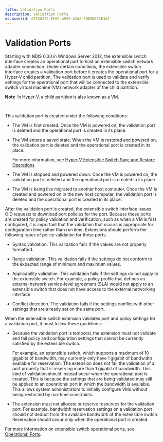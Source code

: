 ```yaml
---
title: Validation Ports
description: Validation Ports
ms.assetid: 67556275-EF02-4996-A3A2-E9D5D6FCD1AF
---
```


# Validation Ports


Starting with NDIS 6.30 in Windows Server 2012, the extensible switch interface creates an operational port to host an extensible switch network adapter connection. Under certain conditions, the extensible switch interface creates a validation port before it creates the operational port for a Hyper-V child partition. The validation port is used to validate and verify settings for the operational port that will be connected to the extensible switch virtual machine (VM) network adapter of the child partition.

**Note**  In Hyper-V, a child partition is also known as a VM.

 

This validation port is created under the following conditions:

-   The VM is first created. Once the VM is powered on, the validation port is deleted and the operational port is created in its place.

-   The VM enters a saved state. When the VM is restored and powered on, the validation port is deleted and the operational port is created in its place.

    For more information, see [Hyper-V Extensible Switch Save and Restore Operations](hyper-v-extensible-switch-save-and-restore-operations.md).

-   The VM is stopped and powered down. Once the VM is powered on, the validation port is deleted and the operational port is created in its place.

-   The VM is being live migrated to another host computer. Once the VM is created and powered on in the new host computer, the validation port is deleted and the operational port is created in its place.

After the validation port is created, the extensible switch interface issues OID requests to download port policies for the port. Because these ports are created for policy validation and verification, such as when a VM is first configured, it is important that the validation that occurs is appropriate for configuration time rather than run time. Extensions should perform the following types of policy validation for these ports:

-   Syntax validation. This validation fails if the values are not properly formatted.

-   Range validation. This validation fails if the settings do not conform to the expected range of minimum and maximum values.

-   Applicability validation. This validation fails if the settings do not apply to the extensible switch. For example, a policy profile that defines an external network service-level agreement (SLA) would not apply to an extensible switch that does not have access to the external networking interface.

-   Conflict detection. The validation fails if the settings conflict with other settings that are already set on the same port.

When the extensible switch extension validates port and policy settings for a validation port, it must follow these guidelines:

-   Because the validation port is temporal, the extension must not validate and fail policy and configuration settings that cannot be currently satisfied by the extensible switch.

    For example, an extensible switch, which supports a maximum of 10 gigabits of bandwidth, may currently only have 1 gigabit of bandwidth available for reservation. The extension does not fail the validation of a port property that is reserving more than 1 gigabit of bandwidth. This kind of validation should instead occur when the operational port is created. This is because the settings that are being validated may still be applied to an operational port in which the bandwidth is available. This allows system administrators to initially configure VMs without being restricted by run-time constraints.

-   The extension must not allocate or reserve resources for the validation port. For example, bandwidth reservation settings on a validation port should not deduct from the available bandwidth of the extensible switch. Reservation should occur only when the operational port is created.

For more information on extensible switch operational ports, see [Operational Ports](operational-ports.md).

 

 






